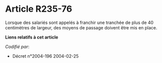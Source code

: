 # Article R235-76

Lorsque des salariés sont appelés à franchir une tranchée de plus de 40 centimètres de largeur, des moyens de passage doivent
être mis en place.

**Liens relatifs à cet article**

_Codifié par_:

  - Décret n°2004-196 2004-02-25
